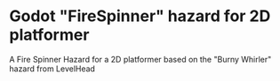# Godot "FireSpinner" hazard for 2D platformer
A Fire Spinner Hazard for a 2D platformer based on the "Burny Whirler" hazard from LevelHead
